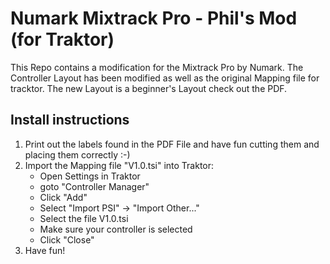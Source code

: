 # Numark Mixtrack Pro - Phil's Mod (for Traktor)
This Repo contains a modification for the Mixtrack Pro by Numark. The Controller Layout has been modified as well as the original Mapping file for tracktor. The new Layout is a beginner's Layout check out the PDF.

## Install instructions
1. Print out the labels found in the PDF File and have fun cutting them and placing them correctly :-)
2. Import the Mapping file "V1.0.tsi" into Traktor:
   - Open Settings in Traktor
   - goto "Controller Manager"
   - Click "Add"
   - Select "Import PSI" -> "Import Other..."
   - Select the file V1.0.tsi
   - Make sure your controller is selected
   - Click "Close"
3. Have fun!
